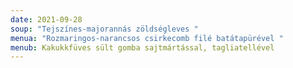 ```yaml
---
date: 2021-09-28
soup: "Tejszínes-majorannás zöldségleves "
menua: "Rozmaringos-narancsos csirkecomb filé batátapürével "
menub: Kakukkfüves sült gomba sajtmártással, tagliatellével
---
```

